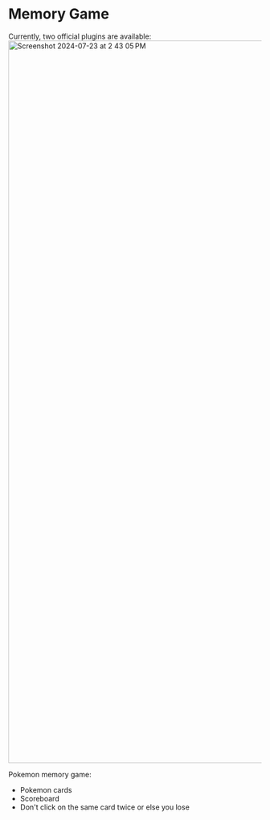 # Memory Game

  

Currently, two official plugins are available:
<img width="1435" alt="Screenshot 2024-07-23 at 2 43 05 PM" src="https://github.com/user-attachments/assets/49c56400-c55a-4e36-a57c-f4270eea8189">

  
Pokemon memory game:


- Pokemon cards
- Scoreboard
- Don't click on the same card twice or else you lose
